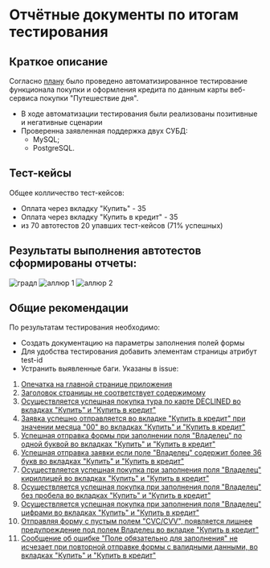 # Отчётные документы по итогам тестирования
## Краткое описание
Согласно [плану](https://github.com/Nuriko13/QA-Diplom/blob/main/documents/Plan.md) было проведено автоматизированное тестирование функционала покупки и оформления кредита по данным карты веб-сервиса покупки "Путешествие дня".

+ В ходе автоматизации тестирования были реализованы позитивные и негативные сценарии
+ Проверенна заявленная поддержка двух СУБД:
  + MySQL;
  + PostgreSQL.

## Тест-кейсы

Общее колличество тест-кейсов:
+ Оплата через вкладку "Купить" - 35
+ Оплата через вкладку "Купить в кредит" - 35
+ из 70 автотестов 20 упавших тест-кейсов (71% успешных)

## Результаты выполнения автотестов сформированы отчеты:
![градл](https://github.com/user-attachments/assets/342f3a4e-f0e8-49e3-aa6e-4a4a44f661d5)
![аллюр 1](https://github.com/user-attachments/assets/348fbcdd-b375-4535-8ae1-09018528b554)
![аллюр 2](https://github.com/user-attachments/assets/61ad17d3-b35d-42ae-8b1a-d9d2070e2e64)

## Общие рекомендации
По результатам тестирования необходимо:
+ Создать документацию на параметры заполнения полей формы
+ Для удобства тестирования добавить элементам страницы атрибут test-id
+ Устранить выявленные баги. Указаны в issue:
1. [Опечатка на главной странице приложения](https://github.com/Nuriko13/QA-Diplom/issues/1)
2. [Заголовок страницы не соответствует содержимому]()
3. [Осуществляется успешная покупка тура по карте DECLINED во вкладках "Купить" и "Купить в кредит"]()
4. [Заявка успешно отправляется во вкладке "Купить в кредит" при значении месяца "00" во вкладках "Купить" и "Купить в кредит"]()
5. [Успешная отправка формы при заполнении поля "Владелец" по одной буквой во вкладках "Купить" и "Купить в кредит"]()
6. [Успешная отправка заявки если поле "Владелец" содержит более 36 букв во вкладках "Купить" и "Купить в кредит"]()
7. [Осуществляется успешная покупка при заполнения поля "Владелец" кириллицей во вкладках "Купить" и "Купить в кредит"]()
8. [Осуществляется успешная покупка при заполнения поля "Владелец" без пробела во вкладках "Купить" и "Купить в кредит"]()
9. [Осуществляется успешная покупка при заполнения поля "Владелец" цифрами во вкладках "Купить" и "Купить в кредит"]()
10. [Отправляя форму с пустым полем "CVC/CVV", появляется лишнее предупреждение под полем Владелец во вкладке "Купить в кредит"]()
11. [Cообщение об ошибке "Поле обязательно для заполнения" не исчезает при повторной отправке формы с валидными данными, во вкладках "Купить" и "Купить в кредит"]()

